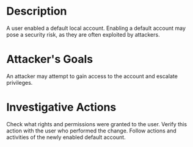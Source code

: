 # Description
A user enabled a default local account. Enabling a default account may pose a security risk, as they are often exploited by attackers.
# Attacker's Goals
An attacker may attempt to gain access to the account and escalate privileges.
# Investigative Actions
Check what rights and permissions were granted to the user.
Verify this action with the user who performed the change.
Follow actions and activities of the newly enabled default account.
